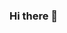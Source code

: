 ### Hi there 👋

<!--
**ZaidKang/ZaidKang** is a ✨ _special_ ✨ repository because its `README.md` (this file) appears on your GitHub profile.
ㅇㄹ
Here are some ideas to get you started:

- 🔭 I’m currently working on ...
- 🌱 I’m currently learning ...
- 👯 I’m looking to collaborate on ...
- 🤔 I’m looking for help with ...
- 💬 Ask me about ...
- 📫 How to reach me: ...
- 😄 Pronouns: ...
- ⚡ Fun fact: ...
-->
